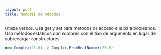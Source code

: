 ```yaml
---
layout: post
title: Nombres de métodos 
---
```

Utiliza verbos. <!--more-->
Usa get y set para métodos de acceso e is para booleanos. Usa métodos estáticos con nombres con el tipo de argumento en lugar de sobrecargar constructores 

```csharp
new Complex(23.0) –> Complex.FromRealNumber(23.0)
```